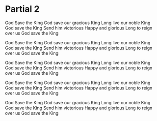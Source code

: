 # Partial 2

God Save the King God save our gracious King Long live our noble King 
God save the King Send him victorious Happy and glorious Long to reign over us God save the King

God Save the King God save our gracious King Long live our noble King 
God save the King Send him victorious Happy and glorious Long to reign over us God save the King


God Save the King God save our gracious King Long live our noble King 
God save the King Send him victorious Happy and glorious Long to reign over us God save the King


God Save the King God save our gracious King Long live our noble King 
God save the King Send him victorious Happy and glorious Long to reign over us God save the King

God Save the King God save our gracious King Long live our noble King 
God save the King Send him victorious Happy and glorious Long to reign over us God save the King